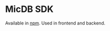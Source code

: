 # MicDB SDK

Available in [npm](https://www.npmjs.com/package/nocodb-sdk). Used in frontend and backend.